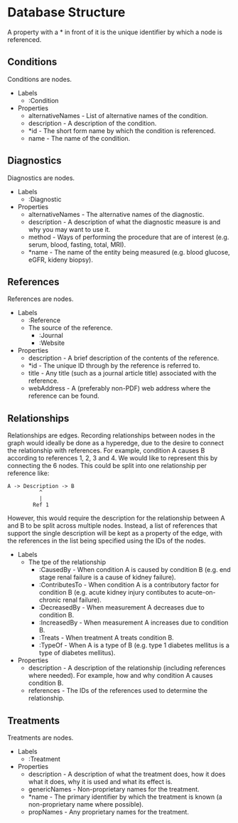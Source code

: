 # Database Structure

A property with a * in front of it is the unique identifier by which a node is referenced.

## Conditions
Conditions are nodes.

- Labels
    - :Condition
- Properties
    - alternativeNames - List of alternative names of the condition.
    - description - A description of the condition.
    - *id - The short form name by which the condition is referenced.
    - name - The name of the condition.

## Diagnostics
Diagnostics are nodes.

- Labels
    - :Diagnostic
- Properties
    - alternativeNames - The alternative names of the diagnostic.
    - description - A description of what the diagnostic measure is and why you may want to use it.
    - method - Ways of performing the procedure that are of interest (e.g. serum, blood, fasting, total, MRI).
    - *name - The name of the entity being measured (e.g. blood glucose, eGFR, kideny biopsy).

## References
References are nodes.

- Labels
    - :Reference
    - The source of the reference.
        - :Journal
        - :Website
- Properties
    - description - A brief description of the contents of the reference.
    - *id - The unique ID through by the reference is referred to.
    - title - Any title (such as a journal article title) associated with the reference.
    - webAddress - A (preferably non-PDF) web address where the reference can be found.

## Relationships
Relationships are edges. Recording relationships between nodes in the graph would ideally be done as a hyperedge, due to the
desire to connect the relationship with references. For example, condition A causes B according to references 1, 2, 3 and 4.
We would like to represent this by connecting the 6 nodes. This could be split into one relationship per reference like:

    A -> Description -> B
              ^
              |
            Ref 1
        
However, this would require the description for the relationship between A and B to be split across multiple nodes. Instead,
a list of references that support the single description will be kept as a property of the edge, with the references in the list
being specified using the IDs of the nodes.

- Labels
    - The tpe of the relationship
        - :CausedBy - When condition A is caused by condition B (e.g. end stage renal failure is a cause of kidney failure).
        - :ContributesTo - When condition A is a contributory factor for condition B (e.g. acute kidney injury contibutes to acute-on-chronic renal failure).
        - :DecreasedBy - When measurement A decreases due to condition B.
        - :IncreasedBy - When measurement A increases due to condition B.
        - :Treats - When treatment A treats condition B.
        - :TypeOf - When A is a type of B (e.g. type 1 diabetes mellitus is a type of diabetes mellitus).
- Properties
    - description - A description of the relationship (including references where needed). For example, how and why condition A causes condition B.
    - references - The IDs of the references used to determine the relationship.

## Treatments
Treatments are nodes.

- Labels
    - :Treatment
- Properties
    - description - A description of what the treatment does, how it does what it does, why it is used and what its effect is.
    - genericNames - Non-proprietary names for the treatment.
    - *name - The primary identifier by which the treatment is known (a non-proprietary name where possible).
    - propNames - Any proprietary names for the treatment.
